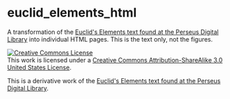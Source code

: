 # euclid_elements_html

A transformation of the [Euclid's Elements text found at the Perseus Digital Library](http://www.perseus.tufts.edu/hopper/text?doc=Perseus%3atext%3a1999.01.0085) into individual HTML pages. This is the text only, not the figures.

<a rel="license" href="http://creativecommons.org/licenses/by-sa/3.0/us/">
<img alt="Creative Commons License" style="border-width:0" src="https://i.creativecommons.org/l/by-sa/3.0/us/88x31.png" /></a>
<br />
This work is licensed under a <a rel="license" href="http://creativecommons.org/licenses/by-sa/3.0/us/">Creative Commons Attribution-ShareAlike 3.0 United States License</a>.

This is a derivative work of the [Euclid's Elements text found at the Perseus Digital Library](http://www.perseus.tufts.edu/hopper/text?doc=Perseus%3atext%3a1999.01.0085).
